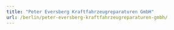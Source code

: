 ```yaml
---
title: "Peter Eversberg Kraftfahrzeugreparaturen GmbH"
url: /berlin/peter-eversberg-kraftfahrzeugreparaturen-gmbh/
---
```


